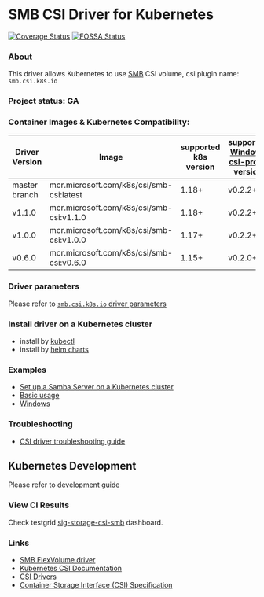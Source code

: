 # SMB CSI Driver for Kubernetes
[![Coverage Status](https://coveralls.io/repos/github/kubernetes-csi/csi-driver-smb/badge.svg?branch=master)](https://coveralls.io/github/kubernetes-csi/csi-driver-smb?branch=master)
[![FOSSA Status](https://app.fossa.io/api/projects/git%2Bgithub.com%2Fkubernetes-csi%2Fcsi-driver-smb.svg?type=shield)](https://app.fossa.io/projects/git%2Bgithub.com%2Fkubernetes-csi%2Fcsi-driver-smb?ref=badge_shield)

### About
This driver allows Kubernetes to use [SMB](https://wiki.wireshark.org/SMB) CSI volume, csi plugin name: `smb.csi.k8s.io`

### Project status: GA

### Container Images & Kubernetes Compatibility:
|Driver Version | Image                                    | supported k8s version | supported [Windows csi-proxy](https://github.com/kubernetes-csi/csi-proxy) version |
|---------------|------------------------------------------|-----------------------|-------------------------------------|
|master branch  |mcr.microsoft.com/k8s/csi/smb-csi:latest  | 1.18+                 | v0.2.2+                             |
|v1.1.0         |mcr.microsoft.com/k8s/csi/smb-csi:v1.1.0  | 1.18+                 | v0.2.2+                             |
|v1.0.0         |mcr.microsoft.com/k8s/csi/smb-csi:v1.0.0  | 1.17+                 | v0.2.2+                             |
|v0.6.0         |mcr.microsoft.com/k8s/csi/smb-csi:v0.6.0  | 1.15+                 | v0.2.0+                             |

### Driver parameters
Please refer to [`smb.csi.k8s.io` driver parameters](./docs/driver-parameters.md)

### Install driver on a Kubernetes cluster
 - install by [kubectl](./docs/install-smb-csi-driver.md)
 - install by [helm charts](./charts)
 
### Examples
 - [Set up a Samba Server on a Kubernetes cluster](./deploy/example/smb-provisioner/)
 - [Basic usage](./deploy/example/e2e_usage.md)
 - [Windows](./deploy/example/windows)

### Troubleshooting
 - [CSI driver troubleshooting guide](./docs/csi-debug.md) 

## Kubernetes Development
Please refer to [development guide](./docs/csi-dev.md)

### View CI Results
Check testgrid [sig-storage-csi-smb](https://testgrid.k8s.io/sig-storage-csi-other) dashboard.

### Links
 - [SMB FlexVolume driver](https://github.com/Azure/kubernetes-volume-drivers/tree/master/flexvolume/smb)
 - [Kubernetes CSI Documentation](https://kubernetes-csi.github.io/docs/)
 - [CSI Drivers](https://github.com/kubernetes-csi/drivers)
 - [Container Storage Interface (CSI) Specification](https://github.com/container-storage-interface/spec)
